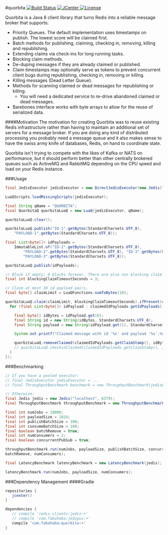 #quorbita [![Build Status](https://travis-ci.org/jamespedwards42/quorbita.svg)](https://travis-ci.org/jamespedwards42/quorbita) [![JCenter](https://api.bintray.com/packages/jamespedwards42/libs/quorbita/images/download.svg) ](https://bintray.com/jamespedwards42/libs/quorbita/_latestVersion) [![License](http://img.shields.io/badge/license-Apache--2-blue.svg?style=flat) ](http://www.apache.org/licenses/LICENSE-2.0)

Quorbita is a Java 8 client library that turns Redis into a reliable message broker that supports:
* Priority Queues.  The default implementation uses timestamps on publish.  The lowest score will be claimed first.
* Batch methods for publishing, claiming, checking in, removing, killing and republishing.
* Extending claims via check-ins for long running tasks.
* Blocking claim methods.
* De-duping messages if they are already claimed or published.
* Claim timestamps may optionally serve as tokens to prevent concurrent client bugs during republishing, checking in, removing or killing.
* Killing messages (Dead Letter Queue).
* Methods for scanning claimed or dead messages for republishing or killing.
  * You will need a dedicated service to re-drive abandoned claimed or dead messages.
* Barebones interface works with byte arrays to allow for the reuse of serialized data.

####Motivation
The motivation for creating Quorbita was to reuse existing Redis infrastructure rather than having to maintain an additional set of servers for a message broker.  If you are doing any kind of distributed processing you probably need a message queue and it also makes sense to have the swiss army knife of databases, Redis, on hand to coordinate state.  

Quorbita isn't trying to compete with the likes of Kafka or NATS on performance, but it should perform better than other centrally brokered queues such as ActiveMQ and RabbitMQ depending on the CPU speed and load on your Redis instance.

###Usage
```java
final JedisExecutor jedisExecutor = new DirectJedisExecutor(new Jedis("localhost"));

LuaQScripts.loadMissingScripts(jedisExecutor);

final String qName = "QUORBITA";
final QuorbitaQ quorbitaLuaQ = new LuaQ(jedisExecutor, qName);

quorbitaLuaQ.clear();

quorbitaLuaQ.publish("ID-1".getBytes(StandardCharsets.UTF_8),
    "PAYLOAD-1".getBytes(StandardCharsets.UTF_8));

final List<byte[]> idPayloads =
    ImmutableList.of("ID-2".getBytes(StandardCharsets.UTF_8),
        "PAYLOAD-2".getBytes(StandardCharsets.UTF_8), "ID-3".getBytes(StandardCharsets.UTF_8),
        "PAYLOAD-3".getBytes(StandardCharsets.UTF_8));

quorbitaLuaQ.publish(idPayloads);

// Block if empty; 0 blocks forever. There are also non blocking claim methods.
final int blockingClaimTimeoutSeconds = 3;

// Claim at most 10 id payload pairs.
final byte[] claimLimit = LuaQFunctions.numToBytes(10);

quorbitaLuaQ.claim(claimLimit, blockingClaimTimeoutSeconds).ifPresent(claimedIdPayloads -> {
  for (final List<byte[]> idPayload : claimedIdPayloads.getIdPayloads()) {

    final byte[] idBytes = idPayload.get(0);
    final String id = new String(idBytes, StandardCharsets.UTF_8);
    final String payload = new String(idPayload.get(1), StandardCharsets.UTF_8);

    System.out.printf("Claimed message with id '%s' and payload '%s'.%n", id, payload);

    quorbitaLuaQ.removeClaimed(claimedIdPayloads.getClaimStamp(), idBytes);
    // quorbitaLuaQ.checkinClaimed(claimedIdPayloads.getClaimStamp(), idBytes);
  }
});
```

###Benchmarking
```java
// If you have a pooled executor:
// final JedisExecutor jedisExecutor = ...
// final ThroughputBenchmark benchmark = new ThroughputBenchmark(jedisExecutor);

// Otherwise:
final Jedis jedis = new Jedis("localhost", 6379);
final ThroughputBenchmark throughputBenchmark = new ThroughputBenchmark(jedis);

final int numJobs = 10000;
final int payloadSize = 1024;
final int publishBatchSize = 100;
final int consumeBatchSize = 100;
final boolean batchRemove = true;
final int numConsumers = 2;
final boolean concurrentPubSub = true;

throughputBenchmark.run(numJobs, payloadSize, publishBatchSize, concurrentPubSub, consumeBatchSize,
batchRemove, numConsumers);

final LatencyBenchmark latencyBenchmark = new LatencyBenchmark(jedis);

latencyBenchmark.run(numJobs, payloadSize, numConsumers);
```

###Dependency Management
####Gradle
```groovy
repositories {
   jcenter()
}

dependencies {
   // compile 'redis.clients:jedis:+'
   // compile 'com.fabahaba:jedipus:+'
   compile 'com.fabahaba:quorbita:+'
}
```
